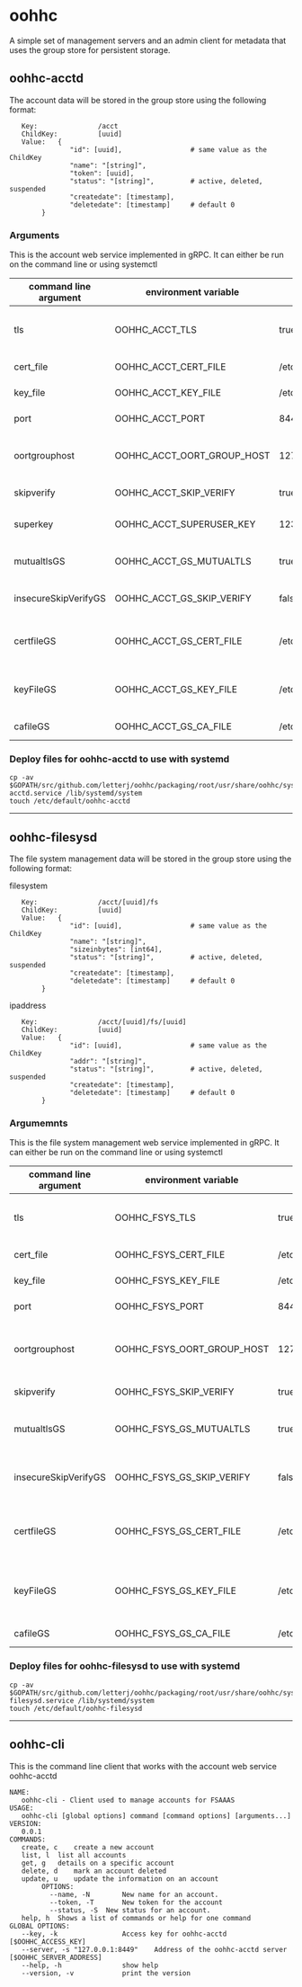 # oohhc
A simple set of management servers and an admin client for metadata that uses the group store for persistent storage.


## oohhc-acctd
The account data will be stored in the group store using the following format:

```
   Key:               /acct
   ChildKey:          [uuid]
   Value:   { 
               "id": [uuid],                 # same value as the ChildKey
               "name": "[string]",           
               "token": [uuid],     
               "status": "[string]",         # active, deleted, suspended
               "createdate": [timestamp],
               "deletedate": [timestamp]     # default 0
        }
```

### Arguments
This is the account web service implemented in gRPC.  It can either be run on the command line or using systemctl

command line argument | environment variable | default | description
--------------------- | -------------------- | ------- | -----------
tls  | OOHHC_ACCT_TLS | true |  Connection uses TLS if true, else plain TCP
cert_file | OOHHC_ACCT_CERT_FILE | /etc/oort/server.crt | The TLS cert file
key_file | OOHHC_ACCT_KEY_FILE | /etc/oort/server.key | The TLS key file
port | OOHHC_ACCT_PORT | 8449 | The acctd server port
oortgrouphost | OOHHC_ACCT_OORT_GROUP_HOST | 127.0.0.1:6380 | host:port to use when connecting to oort group
skipverify | OOHHC_ACCT_SKIP_VERIFY | true | don't verify cert
superkey | OOHHC_ACCT_SUPERUSER_KEY | 123456789 | Super User key used for authentication
mutualtlsGS | OOHHC_ACCT_GS_MUTUALTLS | true | Turn on MutualTLS for Group Store
insecureSkipVerifyGS | OOHHC_ACCT_GS_SKIP_VERIFY | false | Don't verify cert for Group Store
certfileGS | OOHHC_ACCT_GS_CERT_FILE | /etc/oort/client.crt | The client TLS cert file for the Group Store
keyFileGS | OOHHC_ACCT_GS_KEY_FILE | /etc/oort/client.key | The client TLS key file for the Group Store
cafileGS |	OOHHC_ACCT_GS_CA_FILE | /etc/oort/ca.pem | The client CA file


### Deploy files for oohhc-acctd to use with systemd
```
cp -av $GOPATH/src/github.com/letterj/oohhc/packaging/root/usr/share/oohhc/systemd/oohhc-acctd.service /lib/systemd/system
touch /etc/default/oohhc-acctd
```

---

## oohhc-filesysd
The file system management data will be stored in the group store using the following format:

filesystem
```
   Key:               /acct/[uuid]/fs
   ChildKey:          [uuid]
   Value:   { 
               "id": [uuid],                 # same value as the ChildKey
               "name": "[string]",           
               "sizeinbytes": [int64],     
               "status": "[string]",         # active, deleted, suspended
               "createdate": [timestamp],
               "deletedate": [timestamp]     # default 0
        }
```

ipaddress
```
   Key:               /acct/[uuid]/fs/[uuid]
   ChildKey:          [uuid]
   Value:   { 
               "id": [uuid],                 # same value as the ChildKey
               "addr": "[string]",           
               "status": "[string]",         # active, deleted, suspended
               "createdate": [timestamp],
               "deletedate": [timestamp]     # default 0
        }
```

### Argumemnts
This is the file system management web service implemented in gRPC.  It can either be run on the command line or using systemctl

command line argument | environment variable | default | description
--------------------- | -------------------- | ------- | -----------
tls  | OOHHC_FSYS_TLS | true |  Connection uses TLS if true, else plain TCP
cert_file | OOHHC_FSYS_CERT_FILE | /etc/oort/server.crt | The TLS cert file
key_file | OOHHC_FSYS_KEY_FILE | /etc/oort/server.key | The TLS key file
port | OOHHC_FSYS_PORT | 8449 | The acctd server port
oortgrouphost | OOHHC_FSYS_OORT_GROUP_HOST | 127.0.0.1:6380 | host:port to use when connecting to oort group
skipverify | OOHHC_FSYS_SKIP_VERIFY | true | don't verify cert
mutualtlsGS | OOHHC_FSYS_GS_MUTUALTLS | true | Turn on MutualTLS for Group Store
insecureSkipVerifyGS | OOHHC_FSYS_GS_SKIP_VERIFY | false | Don't verify cert for Group Store
certfileGS | OOHHC_FSYS_GS_CERT_FILE | /etc/oort/client.crt | The client TLS cert file for the Group Store
keyFileGS | OOHHC_FSYS_GS_KEY_FILE | /etc/oort/client.key | The client TLS key file for the Group Store
cafileGS |	OOHHC_FSYS_GS_CA_FILE | /etc/oort/ca.pem | The client CA file

### Deploy files for oohhc-filesysd to use with systemd
```
cp -av $GOPATH/src/github.com/letterj/oohhc/packaging/root/usr/share/oohhc/systemd/oohhc-filesysd.service /lib/systemd/system
touch /etc/default/oohhc-filesysd
```

---

## oohhc-cli
This is the command line client that works with the account web service oohhc-acctd

```
NAME:
   oohhc-cli - Client used to manage accounts for FSAAAS
USAGE:
   oohhc-cli [global options] command [command options] [arguments...]
VERSION:
   0.0.1
COMMANDS:
   create, c	create a new account
   list, l	list all accounts
   get, g	details on a specific account
   delete, d	mark an account deleted
   update, u	update the information on an account
        OPTIONS:
          --name, -N 		New name for an account.
          --token, -T 		New token for the account
          --status, -S 	New status for an account.
   help, h	Shows a list of commands or help for one command
GLOBAL OPTIONS:
   --key, -k 				Access key for oohhc-acctd [$OOHHC_ACCESS_KEY]
   --server, -s "127.0.0.1:8449"	Address of the oohhc-acctd server [$OOHHC_SERVER_ADDRESS]
   --help, -h				show help
   --version, -v			print the version
```
